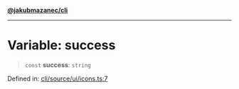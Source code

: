 [**@jakubmazanec/cli**](../../../README.md)

---

# Variable: success

> `const` **success**: `string`

Defined in:
[cli/source/ui/icons.ts:7](https://github.com/jakubmazanec/tools/blob/0373298af23ca7b778987184cd6fcccd21ae54be/packages/cli/source/ui/icons.ts#L7)
